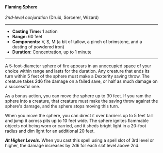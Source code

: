 #### Flaming Sphere
*2nd-level conjuration* (Druid, Sorcerer, Wizard)
___
- **Casting Time:** 1 action
- **Range:** 60 feet
- **Components:** V, S, M (a bit of tallow, a pinch of brimstone, and a dusting of powdered iron)
- **Duration:** Concentration, up to 1 minute
---
A 5-foot-diameter sphere of fire appears in an unoccupied space of your choice within range and lasts for the duration. Any creature that ends its turn within 5 feet of the sphere must make a Dexterity saving throw. The creature takes 2d6 fire damage on a failed save, or half as much damage on a successful one.

As a bonus action, you can move the sphere up to 30 feet. If you ram the sphere into a creature, that creature must make the saving throw against the sphere's damage, and the sphere stops moving this turn.

When you move the sphere, you can direct it over barriers up to 5 feet tall and jump it across pits up to 10 feet wide. The sphere ignites flammable objects not being worn or carried, and it sheds bright light in a 20-foot radius and dim light for an additional 20 feet.

***At Higher Levels.*** When you cast this spell using a spell slot of 3rd level or higher, the damage increases by 2d6 for each slot level above 2nd.